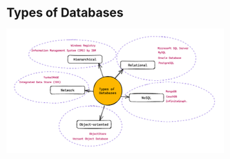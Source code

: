 # Types of Databases
![Types of Databases](https://raw.githubusercontent.com/AndersDeath/holy-theory/main/images/05-types-of-databases.png)

